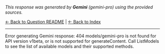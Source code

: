 <!-- 
Generated by: gemini
Model: gemini-pro
Prompt type: sources
Generated at: 2025-06-07T16:06:11.666555
-->

*This response was generated by **Gemini** (gemini-pro) using the provided sources.*

[← Back to Question README](README.md) | [← Back to Index](../README.md)

---

Error generating Gemini response: 404 models/gemini-pro is not found for API version v1beta, or is not supported for generateContent. Call ListModels to see the list of available models and their supported methods.